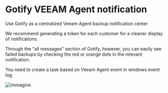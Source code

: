# Gotify VEEAM Agent notification
Use Gotify as a centralized Veeam Agent backup notification center

We recommend generating a token for each customer for a cleaner display of notifications.

Through the "all messages" section of Gotify, however, you can easily see failed backups by checking the red or orange dots in the relevant notification.

You need to create a task based on Veeam Agent event in windows event log.

![immagine](https://github.com/Leproide/Gotify-VEEAM-Agent-notification/assets/8448713/2f25a7fe-6df1-4129-a3a9-84f43b554bdc)
